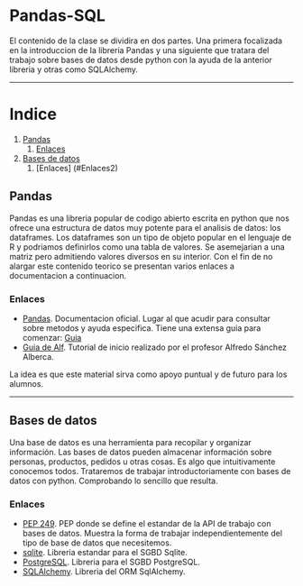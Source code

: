 # Pandas-SQL

El contenido de la clase se dividira en dos partes. Una primera focalizada en la introduccion de la libreria Pandas y una siguiente que tratara del trabajo sobre bases de datos desde python con la ayuda de la anterior libreria y otras como SQLAlchemy.

------

# Indice

1. [Pandas](#Pandas)
    1. [Enlaces](#Enlaces)
3. [Bases de datos](#BasesdeDatos)
    1. [Enlaces] (#Enlaces2)



## Pandas <a name='Pandas'></a>

Pandas es una libreria popular de codigo abierto escrita en python que nos ofrece una estructura de datos muy potente para el analisis de datos: los dataframes. Los dataframes son un tipo de objeto popular en el lenguaje de R y podriamos definirlos como una tabla de valores. Se asemejarian a una matriz pero admitiendo valores diversos en su interior. Con el fin de no alargar este contenido teorico se presentan varios enlaces a documentacion a continuacion.

### Enlaces <a name='Enlaces'></a>

- [Pandas](https://pandas.pydata.org/). Documentacion oficial. Lugar al que acudir para consultar sobre metodos y ayuda especifica. Tiene una extensa guia para comenzar: [Guia](https://pandas.pydata.org/docs/user_guide/index.html)
- [Guia de Alf](https://aprendeconalf.es/docencia/python/manual/pandas/). Tutorial de inicio realizado por el profesor Alfredo Sánchez Alberca.

La idea es que este material sirva como apoyo puntual y de futuro para los alumnos.

------

## Bases de datos <a name='BasesdeDatos'></a>

Una base de datos es una herramienta para recopilar y organizar información. Las bases de datos pueden almacenar información sobre personas, productos, pedidos u otras cosas. Es algo que intuitivamente conocemos todos. Trataremos de trabajar introductoriamente con bases de datos con python. Comprobando lo sencillo que resulta.

### Enlaces  <a name='Enlaces2'></a>

- [PEP 249](https://www.python.org/dev/peps/pep-0249/). PEP donde se define el estandar de la API de trabajo con bases de datos. Muestra la forma de trabajar independientemente del tipo de base de datos que necesitemos.
- [sqlite](https://docs.python.org/3/library/sqlite3.html). Libreria estandar para el SGBD Sqlite.
- [PostgreSQL](https://pypi.org/project/psycopg2/). Libreria para el SGBD PostgreSQL.
- [SQLAlchemy](https://www.sqlalchemy.org/). Libreria del ORM SqlAlchemy.
